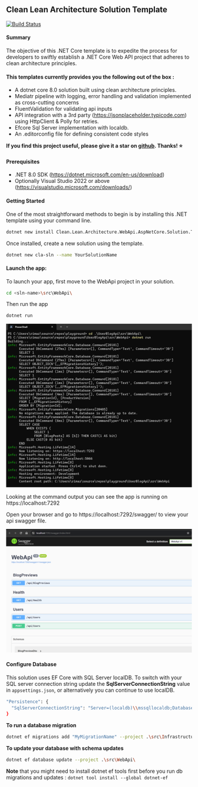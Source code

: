 ## Clean Lean Architecture Solution Template

[![Build Status](https://dev.azure.com/rimazmohommed523/Clean.Lean.Architecture.WebApi.AspNetCore.Solution.Template/_apis/build/status%2FClean.Lean.Architecture.WebApi.Template?branchName=master)](https://dev.azure.com/rimazmohommed523/Clean.Lean.Architecture.WebApi.AspNetCore.Solution.Template/_build/latest?definitionId=22&branchName=master)

#### Summary
The objective of this .NET Core template is to expedite the process for developers to swiftly establish a .NET Core Web API project that adheres to clean architecture principles.

#### This templates currently provides you the following out of the box :
- A dotnet core 8.0 solution built using clean architecture principles.
- Mediatr pipeline with logging, error handling and validation implemented as cross-cutting concerns
- FluentValidation for validating api inputs
- API integration with a 3rd party (https://jsonplaceholder.typicode.com) using HttpClient & Polly for retries.
- Efcore Sql Server implementation with localdb.
- An .editorconfig file for defining consistent code styles


**If you find this project useful, please give it a star on [github](https://github.com/rimaz523/Clean.Lean.Architecture.WebApi.AspNetCore.Solution.Template). Thanks! ⭐**

#### Prerequisites
- .NET 8.0 SDK (https://dotnet.microsoft.com/en-us/download)
- Optionally Visual Studio 2022 or above (https://visualstudio.microsoft.com/downloads/)

#### Getting Started
One of the most straightforward methods to begin is by installing this .NET template using your command line.
```bash
dotnet new install Clean.Lean.Architecture.WebApi.AspNetCore.Solution.Template
```

Once installed, create a new solution using the template.
```bash
dotnet new cla-sln --name YourSolutionName
```

#### Launch the app:
To launch your app, first move to the WebApi project in your solution.
```bash
cd <sln-name>\src\WebApi\
```
Then run the app
```bash
dotnet run
```
![commands to run the app](dotnet_run.png)

Looking at the command output you can see the app is running on https://localhost:7292

Open your browser and go to https://localhost:7292/swagger/ to view your api swagger file.

![swagger](swagger_image.png)

#### Configure Database
This solution uses EF Core with SQL Server localDB.
To switch with your SQL server connection string update the **SqlServerConnectionString** value in `appsettings.json`, or alternatively you can continue to use localDB.

```bash
"Persistence": {
  "SqlServerConnectionString": "Server=(localdb)\\mssqllocaldb;Database=clean-app-db;Trusted_Connection=True;MultipleActiveResultSets=true"
}
```

**To run a database migration**
```bash
dotnet ef migrations add "MyMigrationName" --project .\src\Infrastructure\ --startup-project .\src\WebApi\
```
**To update your database with schema updates**
```bash
dotnet ef database update --project .\src\WebApi\
```

**Note** that you might need to install dotnet ef tools first before you run db migrations and updates : `dotnet tool install --global dotnet-ef`
